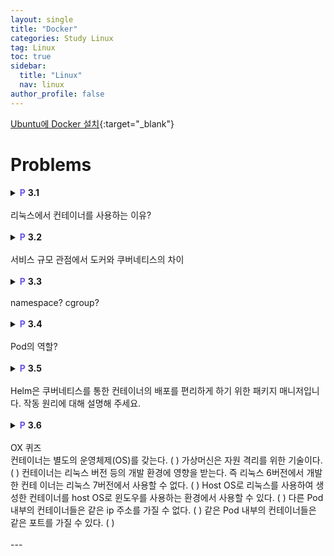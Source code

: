```yaml
---
layout: single
title: "Docker"
categories: Study Linux
tag: Linux
toc: true
sidebar:
  title: "Linux"
  nav: linux
author_profile: false
---
```

[Ubuntu에 Docker 설치](https://docs.docker.com/engine/install/ubuntu/){:target="_blank"}


# Problems

<details>
<summary><span style="color:#6454ED;font-weight:bold;">P</span> <span style="font-weight:bold;">3.1</span><br><br>
리눅스에서 컨테이너를 사용하는 이유?
</summary>
<div class = "notice" markdown = "1">

📌 **Answer**

66.7 $\mu s$로 모두 같다.<br>

Subcarrier의 개수가 달라지는 것이지, symbol duration은 바뀌지 않는다.

</div>
</details>

<br>

<details>
<summary><span style="color:#6454ED;font-weight:bold;">P</span> <span style="font-weight:bold;">3.2</span><br><br>
서비스 규모 관점에서 도커와 쿠버네티스의 차이
</summary>
<div class = "notice" markdown = "1">

📌 **Answer**

66.7 $\mu s$로 모두 같다.<br>

Subcarrier의 개수가 달라지는 것이지, symbol duration은 바뀌지 않는다.

</div>
</details>

<br>

<details>
<summary><span style="color:#6454ED;font-weight:bold;">P</span> <span style="font-weight:bold;">3.3</span><br><br>
namespace? cgroup?
</summary>
<div class = "notice" markdown = "1">

📌 **Answer**

66.7 $\mu s$로 모두 같다.<br>

Subcarrier의 개수가 달라지는 것이지, symbol duration은 바뀌지 않는다.

</div>
</details>

<br>

<details>
<summary><span style="color:#6454ED;font-weight:bold;">P</span> <span style="font-weight:bold;">3.4</span><br><br>
Pod의 역할?
</summary>
<div class = "notice" markdown = "1">

📌 **Answer**

66.7 $\mu s$로 모두 같다.<br>

Subcarrier의 개수가 달라지는 것이지, symbol duration은 바뀌지 않는다.

</div>
</details>

<br>

<details>
<summary><span style="color:#6454ED;font-weight:bold;">P</span> <span style="font-weight:bold;">3.5</span><br><br>
Helm은 쿠버네티스를 통한 컨테이너의 배포를 편리하게 하기 위한 패키지 매니저입니다.
작동 원리에 대해 설명해 주세요.
</summary>
<div class = "notice" markdown = "1">

📌 **Answer**

66.7 $\mu s$로 모두 같다.<br>

Subcarrier의 개수가 달라지는 것이지, symbol duration은 바뀌지 않는다.

</div>
</details>

<br>

<details>
<summary><span style="color:#6454ED;font-weight:bold;">P</span> <span style="font-weight:bold;">3.6</span><br><br>
OX 퀴즈
<div class = "notice--info" markdown = "1">
컨테이너는 별도의 운영체제(OS)를 갖는다. ( )
가상머신은 자원 격리를 위한 기술이다. ( )
컨테이너는 리눅스 버전 등의 개발 환경에 영향을 받는다. 즉 리눅스 6버전에서 개발한 컨테
이너는 리눅스 7버전에서 사용할 수 없다. ( )
Host OS로 리눅스를 사용하여 생성한 컨테이너를 host OS로 윈도우를 사용하는 환경에서
사용할 수 있다. ( )
다른 Pod 내부의 컨테이너들은 같은 ip 주소를 가질 수 없다. ( )
같은 Pod 내부의 컨테이너들은 같은 포트를 가질 수 있다. ( )
</div>
</summary>
<div class = "notice" markdown = "1">

📌 **Answer**

컨테이너는 별도의 운영체제(OS)를 갖는다. ( )
가상머신은 자원 격리를 위한 기술이다. ( )
컨테이너는 리눅스 버전 등의 개발 환경에 영향을 받는다. 즉 리눅스 6버전에서 개발한 컨테
이너는 리눅스 7버전에서 사용할 수 없다. ( )
Host OS로 리눅스를 사용하여 생성한 컨테이너를 host OS로 윈도우를 사용하는 환경에서
사용할 수 있다. ( )
다른 Pod 내부의 컨테이너들은 같은 ip 주소를 가질 수 없다. ( )
같은 Pod 내부의 컨테이너들은 같은 포트를 가질 수 있다. ( )

</div>
</details>

<br>
---